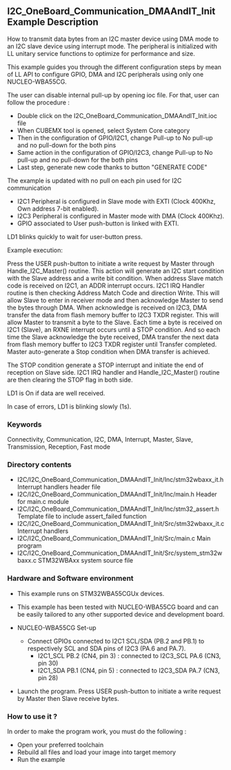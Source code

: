 ## <b>I2C_OneBoard_Communication_DMAAndIT_Init Example Description</b>

How to transmit data bytes from an I2C master device using DMA mode
to an I2C slave device using interrupt mode. The peripheral is initialized with
LL unitary service functions to optimize for performance and size.

This example guides you through the different configuration steps by mean of LL API
to configure GPIO, DMA and I2C peripherals using only one NUCLEO-WBA55CG.

The user can disable internal pull-up by opening ioc file.
For that, user can follow the procedure :

 - Double click on the I2C_OneBoard_Communication_DMAAndIT_Init.ioc file
 - When CUBEMX tool is opened, select System Core category
 - Then in the configuration of GPIO/I2C1, change Pull-up to No pull-up and no pull-down for the both pins
 - Same action in the configuration of GPIO/I2C3, change Pull-up to No pull-up and no pull-down for the both pins
 - Last step, generate new code thanks to button "GENERATE CODE"

The example is updated with no pull on each pin used for I2C communication

 - I2C1 Peripheral is configured in Slave mode with EXTI (Clock 400Khz, Own address 7-bit enabled).
 - I2C3 Peripheral is configured in Master mode with DMA (Clock 400Khz).
 - GPIO associated to User push-button is linked with EXTI.

LD1 blinks quickly to wait for user-button press.

Example execution:

Press the USER push-button to initiate a write request by Master through Handle_I2C_Master() routine.
This action will generate an I2C start condition with the Slave address and a write bit condition.
When address Slave match code is received on I2C1, an ADDR interrupt occurs.
I2C1 IRQ Handler routine is then checking Address Match Code and direction Write.
This will allow Slave to enter in receiver mode and then acknowledge Master to send the bytes through DMA.
When acknowledge is received on I2C3, DMA transfer the data from flash memory buffer to I2C3 TXDR register.
This will allow Master to transmit a byte to the Slave.
Each time a byte is received on I2C1 (Slave), an RXNE interrupt occurs until a STOP condition.
And so each time the Slave acknowledge the byte received,
DMA transfer the next data from flash memory buffer to I2C3 TXDR register until Transfer completed.
Master auto-generate a Stop condition when DMA transfer is achieved.

The STOP condition generate a STOP interrupt and initiate the end of reception on Slave side.
I2C1 IRQ handler and Handle_I2C_Master() routine are then clearing the STOP flag in both side.

LD1 is On if data are well received.

In case of errors, LD1 is blinking slowly (1s).

### <b>Keywords</b>

Connectivity, Communication, I2C, DMA, Interrupt, Master, Slave, Transmission, Reception, Fast mode

### <b>Directory contents</b>

  - I2C/I2C_OneBoard_Communication_DMAAndIT_Init/Inc/stm32wbaxx_it.h          Interrupt handlers header file
  - I2C/I2C_OneBoard_Communication_DMAAndIT_Init/Inc/main.h                  Header for main.c module
  - I2C/I2C_OneBoard_Communication_DMAAndIT_Init/Inc/stm32_assert.h          Template file to include assert_failed function
  - I2C/I2C_OneBoard_Communication_DMAAndIT_Init/Src/stm32wbaxx_it.c          Interrupt handlers
  - I2C/I2C_OneBoard_Communication_DMAAndIT_Init/Src/main.c                  Main program
  - I2C/I2C_OneBoard_Communication_DMAAndIT_Init/Src/system_stm32wbaxx.c      STM32WBAxx system source file

### <b>Hardware and Software environment</b>

  - This example runs on STM32WBA55CGUx devices.

  - This example has been tested with NUCLEO-WBA55CG board and can be
    easily tailored to any other supported device and development board.

  - NUCLEO-WBA55CG Set-up
    - Connect GPIOs connected to I2C1 SCL/SDA (PB.2 and PB.1)
    to respectively SCL and SDA pins of I2C3 (PA.6 and PA.7).
      - I2C1_SCL  PB.2 (CN4, pin 3) : connected to I2C3_SCL PA.6 (CN3, pin 30)
      - I2C1_SDA  PB.1 (CN4, pin 5) : connected to I2C3_SDA PA.7 (CN3, pin 28)

  - Launch the program. Press USER push-button to initiate a write request by Master
      then Slave receive bytes.

### <b>How to use it ?</b>

In order to make the program work, you must do the following :

 - Open your preferred toolchain
 - Rebuild all files and load your image into target memory
 - Run the example

